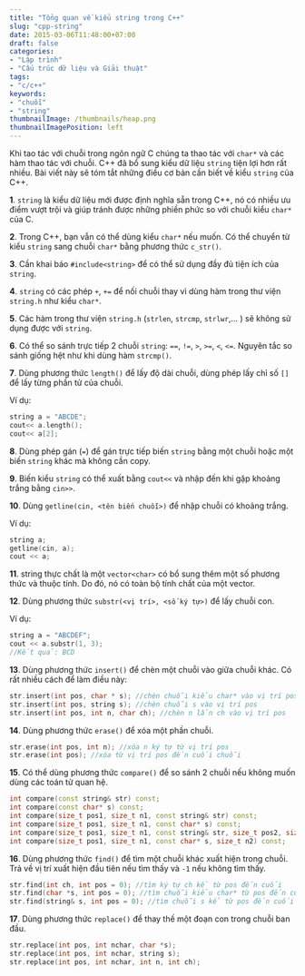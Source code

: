 ```yaml
---
title: "Tổng quan về kiểu string trong C++"
slug: "cpp-string"
date: 2015-03-06T11:48:00+07:00
draft: false
categories:
- "Lập trình"
- "Cấu trúc dữ liệu và Giải thuật"
tags:
- "c/c++"
keywords:
- "chuỗi"
- "string"
thumbnailImage: /thumbnails/heap.png
thumbnailImagePosition: left
---
```


Khi tao tác với chuỗi trong ngôn ngữ C chúng ta thao tác với `char*` và các hàm thao tác với chuỗi. C++ đã bổ sung kiểu dữ liệu `string` tiện lợi hơn rất nhiều. Bài viết này sẽ tóm tắt những điều cơ bản cần biết về kiểu `string` của C++.

<!--more-->

**1**. `string` là kiểu dữ liệu mới được định nghĩa sẵn trong C++, nó có nhiều ưu điểm vượt trội và giúp tránh được những phiền phức so với chuỗi kiểu `char*` của C.

**2**. Trong C++, bạn vẫn có thể dùng kiểu `char*` nếu muốn. Có thể chuyển từ kiểu `string` sang chuỗi `char*` bằng phương thức `c_str()`.

**3**. Cần khai báo `#include<string>` để có thể sử dụng đầy đủ tiện ích của `string`.

**4**. `string` có các phép `+`, `+=` để nối chuỗi thay vì dùng hàm trong thư viện `string.h` như kiểu `char*`.

**5**. Các hàm trong thư viện `string.h` (`strlen`, `strcmp`, `strlwr`,... ) sẽ không sử dụng được với `string`.

**6**. Có thể so sánh trực tiếp 2 chuỗi `string`: `==`, `!=`, `>`, `>=`, `<`, `<=`. Nguyên tắc so sánh giống hệt như khi dùng hàm `strcmp()`.

**7**. Dùng phương thức `length()` để lấy độ dài chuỗi, dùng phép lấy chỉ số `[]` để lấy từng phần tử của chuỗi.

Ví dụ:

```cpp
string a = "ABCDE";
cout<< a.length();
cout<< a[2];
```

**8**. Dùng phép gán (`=`) để gán trực tiếp biến `string` bằng một chuỗi hoặc một biến `string` khác mà không cần copy.

**9**. Biến kiểu `string` có thể xuất bằng `cout<<` và nhập đến khi gặp khoảng trắng bằng `cin>>`.

**10**. Dùng `getline(cin, <tên biến chuỗi>)` để nhập chuỗi có khoảng trắng.

Ví dụ:

```cpp
string a;
getline(cin, a);
cout << a;
```

**11**. string thực chất là một `vector<char>` có bổ sung thêm một số phương thức và thuộc tính. Do đó, nó có toàn bộ tính chất của một vector.

**12**. Dùng phương thức `substr(<vị trí>, <số ký tự>)` để lấy chuỗi con.

Ví dụ:

```cpp
string a = "ABCDEF";
cout << a.substr(1, 3);
//Kết quả: BCD
```

**13**. Dùng phương thức `insert()` để chèn một chuỗi vào giữa chuỗi khác. Có rất nhiều cách để làm điều này:

```cpp
str.insert(int pos, char * s); //chèn chuỗi kiểu char* vào vị trí pos
str.insert(int pos, string s); //chèn chuỗi s vào vị trí pos
str.insert(int pos, int n, char ch); //chèn n lần ch vào vị trí pos
```

**14**. Dùng phương thức `erase()` để xóa một phần chuỗi.

```cpp
str.erase(int pos, int n); //xóa n ký tự từ vị trí pos
str.erase(int pos); //xóa từ vị trí pos đến cuối chuỗi
```

**15**. Có thể dùng phương thức `compare()` để so sánh 2 chuỗi nếu không muốn dùng các toán tử quan hệ.

```cpp
int compare(const string& str) const;
int compare(const char* s) const;
int compare(size_t pos1, size_t n1, const string& str) const;
int compare(size_t pos1, size_t n1, const char* s) const;
int compare(size_t pos1, size_t n1, const string& str, size_t pos2, size_t n2) const;
int compare(size_t pos1, size_t n1, const char* s, size_t n2) const;
```

**16**. Dùng phương thức `find()` để tìm một chuỗi khác xuất hiện trong chuỗi. Trả về vị trí xuất hiện đầu tiên nếu tìm thấy và `-1` nếu không tìm thấy.

```cpp
str.find(int ch, int pos = 0); //tìm ký tự ch kể từ pos đến cuối
str.find(char *s, int pos = 0); //tìm chuỗi kiểu char* từ pos đến cuối
str.find(string& s, int pos = 0); //tìm chuỗi s kể từ pos đến cuối
```

**17**. Dùng phương thức `replace()` để thay thế một đoạn con trong chuỗi ban đầu.

```cpp
str.replace(int pos, int nchar, char *s);
str.replace(int pos, int nchar, string s);
str.replace(int pos, int nchar, int n, int ch);
```